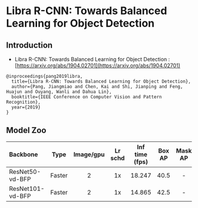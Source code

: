 # Libra R-CNN: Towards Balanced Learning for Object Detection

## Introduction

- Libra R-CNN: Towards Balanced Learning for Object Detection
: [https://arxiv.org/abs/1904.02701](https://arxiv.org/abs/1904.02701)

```
@inproceedings{pang2019libra,
  title={Libra R-CNN: Towards Balanced Learning for Object Detection},
  author={Pang, Jiangmiao and Chen, Kai and Shi, Jianping and Feng, Huajun and Ouyang, Wanli and Dahua Lin},
  booktitle={IEEE Conference on Computer Vision and Pattern Recognition},
  year={2019}
}
```


## Model Zoo

| Backbone                | Type     | Image/gpu | Lr schd | Inf time (fps) | Box AP | Mask AP |                           Download                           |
| :---------------------- | :-------------:  | :-------: | :-----: | :------------: | :----: | :-----: | :----------------------------------------------------------: |
| ResNet50-vd-BFP         | Faster     |     2     |   1x    |     18.247     |  40.5  |    -    | [model](https://paddlemodels.bj.bcebos.com/object_detection/libra_rcnn_r50_vd_fpn_1x.tar) |
| ResNet101-vd-BFP         | Faster     |     2     |   1x    |     14.865     |  42.5  |    -    | [model](https://paddlemodels.bj.bcebos.com/object_detection/libra_rcnn_r101_vd_fpn_1x.tar) |
